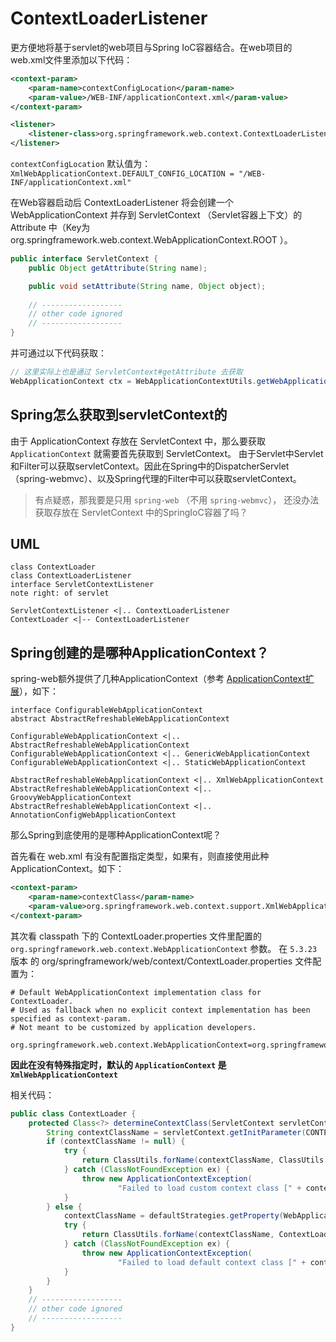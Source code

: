 # ContextLoaderListener
更方便地将基于servlet的web项目与Spring IoC容器结合。在web项目的web.xml文件里添加以下代码：
```xml
<context-param>
    <param-name>contextConfigLocation</param-name>
    <param-value>/WEB-INF/applicationContext.xml</param-value>
</context-param>

<listener>
    <listener-class>org.springframework.web.context.ContextLoaderListener</listener-class>
</listener>
```
`contextConfigLocation` 默认值为： `XmlWebApplicationContext.DEFAULT_CONFIG_LOCATION = "/WEB-INF/applicationContext.xml"`

在Web容器启动后 ContextLoaderListener 将会创建一个 WebApplicationContext 并存到 ServletContext （Servlet容器上下文）的 Attribute 中（Key为 org.springframework.web.context.WebApplicationContext.ROOT ）。
```java
public interface ServletContext {
    public Object getAttribute(String name);

    public void setAttribute(String name, Object object);
    
    // ------------------
    // other code ignored
    // ------------------
}
```
并可通过以下代码获取：
```java
// 这里实际上也是通过 ServletContext#getAttribute 去获取
WebApplicationContext ctx = WebApplicationContextUtils.getWebApplicationContext(servletContext);
```

## Spring怎么获取到servletContext的
由于 ApplicationContext 存放在 ServletContext 中，那么要获取 `ApplicationContext` 就需要首先获取到 ServletContext。
由于Servlet中Servlet和Filter可以获取servletContext。因此在Spring中的DispatcherServlet（spring-webmvc）、以及Spring代理的Filter中可以获取servletContext。
> 有点疑惑，那我要是只用 `spring-web` （不用 `spring-webmvc`）， 还没办法获取存放在 ServletContext 中的SpringIoC容器了吗？

## UML
```plantuml
class ContextLoader
class ContextLoaderListener
interface ServletContextListener
note right: of servlet

ServletContextListener <|.. ContextLoaderListener
ContextLoader <|-- ContextLoaderListener
```

## Spring创建的是哪种ApplicationContext？
spring-web额外提供了几种ApplicationContext（参考 [ApplicationContext扩展](2.%20ApplicationContext扩展.md)），如下：
```plantuml
interface ConfigurableWebApplicationContext
abstract AbstractRefreshableWebApplicationContext

ConfigurableWebApplicationContext <|.. AbstractRefreshableWebApplicationContext
ConfigurableWebApplicationContext <|.. GenericWebApplicationContext
ConfigurableWebApplicationContext <|.. StaticWebApplicationContext

AbstractRefreshableWebApplicationContext <|.. XmlWebApplicationContext
AbstractRefreshableWebApplicationContext <|.. GroovyWebApplicationContext
AbstractRefreshableWebApplicationContext <|.. AnnotationConfigWebApplicationContext
```
那么Spring到底使用的是哪种ApplicationContext呢？

首先看在 web.xml 有没有配置指定类型，如果有，则直接使用此种ApplicationContext。如下：
```xml
<context-param>
    <param-name>contextClass</param-name>
    <param-value>org.springframework.web.context.support.XmlWebApplicationContext</param-value>
</context-param>
```
其次看 classpath 下的 ContextLoader.properties 文件里配置的 `org.springframework.web.context.WebApplicationContext` 参数。
在 `5.3.23` 版本 的 org/springframework/web/context/ContextLoader.properties 文件配置为：
```properties
# Default WebApplicationContext implementation class for ContextLoader.
# Used as fallback when no explicit context implementation has been specified as context-param.
# Not meant to be customized by application developers.

org.springframework.web.context.WebApplicationContext=org.springframework.web.context.support.XmlWebApplicationContext
```
**因此在没有特殊指定时，默认的 `ApplicationContext` 是 `XmlWebApplicationContext`**

相关代码：
```java
public class ContextLoader {
    protected Class<?> determineContextClass(ServletContext servletContext) {
        String contextClassName = servletContext.getInitParameter(CONTEXT_CLASS_PARAM);
        if (contextClassName != null) {
            try {
                return ClassUtils.forName(contextClassName, ClassUtils.getDefaultClassLoader());
            } catch (ClassNotFoundException ex) {
                throw new ApplicationContextException(
                        "Failed to load custom context class [" + contextClassName + "]", ex);
            }
        } else {
            contextClassName = defaultStrategies.getProperty(WebApplicationContext.class.getName());
            try {
                return ClassUtils.forName(contextClassName, ContextLoader.class.getClassLoader());
            } catch (ClassNotFoundException ex) {
                throw new ApplicationContextException(
                        "Failed to load default context class [" + contextClassName + "]", ex);
            }
        }
    }
    // ------------------
    // other code ignored
    // ------------------
}
```